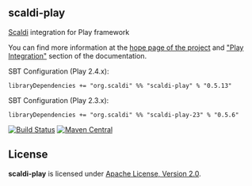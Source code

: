 ## scaldi-play

[Scaldi](http://scaldi.org) integration for Play framework

You can find more information at the [hope page of the project](http://scaldi.org) and ["Play Integration"](http://scaldi.org/learn/#play-integration) section of the documentation.

SBT Configuration (Play 2.4.x):

    libraryDependencies += "org.scaldi" %% "scaldi-play" % "0.5.13"

SBT Configuration (Play 2.3.x):

    libraryDependencies += "org.scaldi" %% "scaldi-play-23" % "0.5.6"

[![Build Status](https://travis-ci.org/scaldi/scaldi-play.png)](https://travis-ci.org/scaldi/scaldi-play) [![Maven Central](https://maven-badges.herokuapp.com/maven-central/org.scaldi/scaldi-play_2.11/badge.svg)](https://maven-badges.herokuapp.com/maven-central/org.scaldi/scaldi-play_2.11)

## License

**scaldi-play** is licensed under [Apache License, Version 2.0](http://www.apache.org/licenses/LICENSE-2.0).